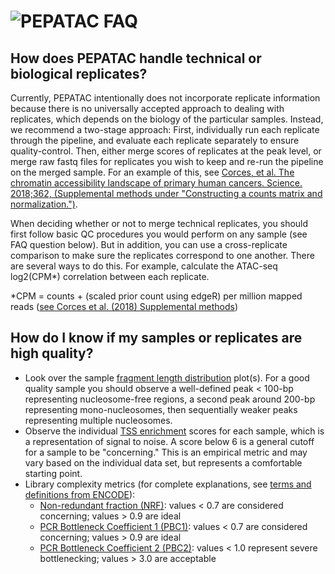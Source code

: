 # <img src="../img/pepatac_logo_black.svg" alt="PEPATAC" class="img-fluid" style="max-height:35px; margin-top:-15px; margin-bottom:-10px"> FAQ

## How does PEPATAC handle technical or biological replicates?

Currently, PEPATAC intentionally does not incorporate replicate information because there is no universally accepted approach to dealing with replicates, which depends on the biology of the particular samples. Instead, we recommend a two-stage approach: First, individually run each replicate through the pipeline, and evaluate each replicate separately to ensure quality-control. Then, either merge scores of replicates at the peak level, or merge raw fastq files for replicates you wish to keep and re-run the pipeline on the merged sample. For an example of this, see [Corces, et al. The chromatin accessibility landscape of primary human cancers. Science. 2018;362, (Supplemental methods under "Constructing a counts matrix and normalization.")](http://science.sciencemag.org/content/362/6413/eaav1898). 

When deciding whether or not to merge technical replicates, you should first follow basic QC procedures you would perform on any sample (see FAQ question below). But in addition, you can use a cross-replicate comparison to make sure the replicates correspond to one another. There are several ways to do this. For example, calculate the ATAC-seq log2(CPM\*) correlation between each replicate.  

\*CPM = counts + (scaled prior count using edgeR) per million mapped reads ([see Corces et al. (2018) Supplemental methods](http://www.sciencemag.org/content/362/6413/eaav1898/suppl/DC1?_ga=2.156350267.1411041936.1548169732-467771734.1542656281))

## How do I know if my samples or replicates are high quality?

- Look over the sample [fragment length distribution](glossary.md#qc-output) plot(s). For a good quality sample you should observe a well-defined peak &lt; 100-bp representing nucleosome-free regions, a second peak around 200-bp representing mono-nucleosomes, then sequentially weaker peaks representing multiple nucleosomes.
- Observe the individual [TSS enrichment](glossary.md#qc-output) scores for each sample, which is a representation of signal to noise.  A score below 6 is a general cutoff for a sample to be "concerning."  This is an empirical metric and may vary based on the individual data set, but represents a comfortable starting point.
- Library complexity metrics (for complete explanations, see [terms and definitions from ENCODE](https://www.encodeproject.org/data-standards/terms/)):
    - [Non-redundant fraction (NRF)](glossary.md#qc-output): values &lt; 0.7 are considered concerning; values &gt; 0.9 are ideal
    - [PCR Bottleneck Coefficient 1 (PBC1)](glossary.md#qc-output): values &lt; 0.7 are considered concerning; values &gt; 0.9 are ideal
    - [PCR Bottleneck Coefficient 2 (PBC2)](glossary.md#qc-output): values &lt; 1.0 represent severe bottlenecking; values &gt; 3.0 are acceptable

